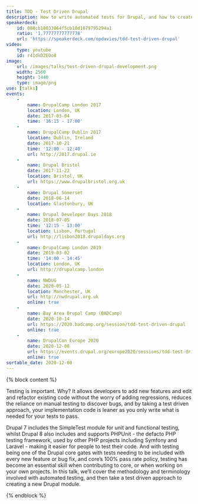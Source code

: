 ```yaml
---
title: TDD - Test Driven Drupal
description: How to write automated tests for Drupal, and how to create a new Drupal module using test driven development.
speakerdeck:
    id: 088cb18033064f5cb18d1079795294a1
    ratio: '1.77777777777778'
    url: 'https://speakerdeck.com/opdavies/tdd-test-driven-drupal'
video:
    type: youtube
    id: r41dkD2EOo8
image:
    url: /images/talks/test-driven-drupal-development.png
    width: 2560
    height: 1440
    type: image/png
use: [talks]
events:
    -
        name: DrupalCamp London 2017
        location: London, UK
        date: 2017-03-04
        time: '16:15 - 17:00'
    -
        name: DrupalCamp Dublin 2017
        location: Dublin, Ireland
        date: 2017-10-21
        time: '12:00 - 12:40'
        url: http://2017.drupal.ie
    -
        name: Drupal Bristol
        date: 2017-11-22
        location: Bristol, UK
        url: https://www.drupalbristol.org.uk
    -
        name: Drupal Somerset
        date: 2018-06-14
        location: Glastonbury, UK
    -
        name: Drupal Developer Days 2018
        date: 2018-07-05
        time: '12:15 - 13:00'
        location: Lisbon, Portugal
        url: http://lisbon2018.drupaldays.org
    -
        name: DrupalCamp London 2019
        date: 2019-03-02
        time: '14:00 - 14:45'
        location: London, UK
        url: http://drupalcamp.london
    -
        name: NWDUG
        date: 2020-05-12
        location: Manchester, UK
        url: http://nwdrupal.org.uk
        online: true
    -
        name: Bay Area Drupal Camp (BADCamp)
        date: 2020-10-14
        url: https://2020.badcamp.org/session/tdd-test-driven-drupal
        online: true
    -
        name: DrupalCon Europe 2020
        date: 2020-12-08
        url: https://events.drupal.org/europe2020/sessions/tdd-test-driven-drupal
        online: true
sortable_date: 2020-12-08
---
```


{% block content %}

Testing is important. Why? It allows developers to add new features and edit and refactor existing code without the worry of adding regressions, reduces the reliance on manual testing to discover bugs, and by taking a test driven approach, your implementation code is leaner as you only write what is needed for your tests to pass.

Drupal 7 includes the SimpleTest module for unit and functional testing, whilst Drupal 8 also includes and supports PHPUnit - the defacto PHP testing framework, used by other PHP projects including Symfony and Laravel - making it easier for people to test their code. And with testing being one of the Drupal core gates with tests needing to be included with every new feature or bug fix, and core’s 100% pass rate policy, testing has become an essential skill when contributing to core, or when working on your own projects. In this talk, we’ll cover the methodology and terminology involved with automated testing, and then take a test driven approach to creating a new Drupal module.

{% endblock %}
